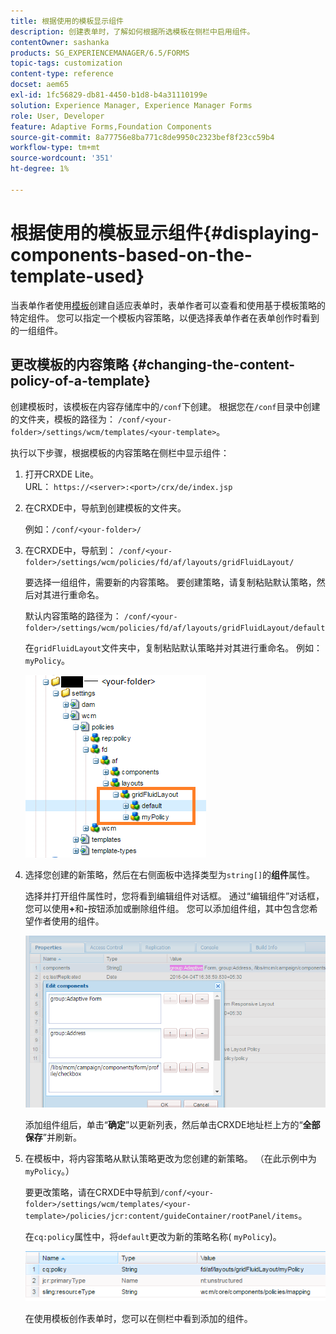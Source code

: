 ```yaml
---
title: 根据使用的模板显示组件
description: 创建表单时，了解如何根据所选模板在侧栏中启用组件。
contentOwner: sashanka
products: SG_EXPERIENCEMANAGER/6.5/FORMS
topic-tags: customization
content-type: reference
docset: aem65
exl-id: 1fc56829-db81-4450-b1d8-b4a31110199e
solution: Experience Manager, Experience Manager Forms
role: User, Developer
feature: Adaptive Forms,Foundation Components
source-git-commit: 8a77756e8ba771c8de9950c2323bef8f23cc59b4
workflow-type: tm+mt
source-wordcount: '351'
ht-degree: 1%

---
```


# 根据使用的模板显示组件{#displaying-components-based-on-the-template-used}

当表单作者使用[模板](../../forms/using/template-editor.md)创建自适应表单时，表单作者可以查看和使用基于模板策略的特定组件。 您可以指定一个模板内容策略，以便选择表单作者在表单创作时看到的一组组件。

## 更改模板的内容策略 {#changing-the-content-policy-of-a-template}

创建模板时，该模板在内容存储库中的`/conf`下创建。 根据您在`/conf`目录中创建的文件夹，模板的路径为： `/conf/<your-folder>/settings/wcm/templates/<your-template>`。

执行以下步骤，根据模板的内容策略在侧栏中显示组件：

1. 打开CRXDE Lite。\
   URL： `https://<server>:<port>/crx/de/index.jsp`
1. 在CRXDE中，导航到创建模板的文件夹。

   例如：`/conf/<your-folder>/`

1. 在CRXDE中，导航到： `/conf/<your-folder>/settings/wcm/policies/fd/af/layouts/gridFluidLayout/`

   要选择一组组件，需要新的内容策略。 要创建策略，请复制粘贴默认策略，然后对其进行重命名。

   默认内容策略的路径为： `/conf/<your-folder>/settings/wcm/policies/fd/af/layouts/gridFluidLayout/default`

   在`gridFluidLayout`文件夹中，复制粘贴默认策略并对其进行重命名。 例如：`myPolicy`。

   ![正在复制默认策略](assets/crx-default1.png)

1. 选择您创建的新策略，然后在右侧面板中选择类型为`string[]`的&#x200B;**组件**&#x200B;属性。

   选择并打开组件属性时，您将看到编辑组件对话框。 通过“编辑组件”对话框，您可以使用&#x200B;**+**&#x200B;和&#x200B;**-**&#x200B;按钮添加或删除组件组。 您可以添加组件组，其中包含您希望作者使用的组件。

   ![在策略中添加或删除组件](assets/add-components-list1.png)

   添加组件组后，单击“**确定**”以更新列表，然后单击CRXDE地址栏上方的“**全部保存**”并刷新。

1. 在模板中，将内容策略从默认策略更改为您创建的新策略。 （在此示例中为`myPolicy`。）

   要更改策略，请在CRXDE中导航到`/conf/<your-folder>/settings/wcm/templates/<your-template>/policies/jcr:content/guideContainer/rootPanel/items`。

   在`cq:policy`属性中，将`default`更改为新的策略名称( `myPolicy`)。

   ![已更新模板内容策略](assets/updated-policy.png)

   在使用模板创作表单时，您可以在侧栏中看到添加的组件。
